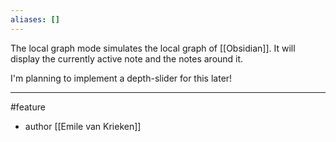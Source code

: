 ```yaml
---
aliases: []
---
```


The local graph mode simulates the local graph of [[Obsidian]]. It will display the currently active note and the notes around it. 

I'm planning to implement a depth-slider for this later!

--- 
#feature 
- author [[Emile van Krieken]]